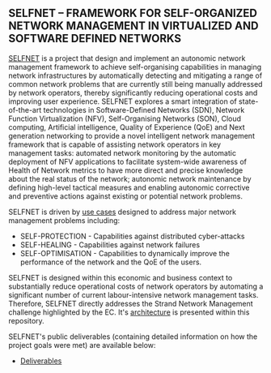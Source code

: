 ## SELFNET – FRAMEWORK FOR SELF-ORGANIZED NETWORK MANAGEMENT IN VIRTUALIZED AND SOFTWARE DEFINED NETWORKS
[SELFNET](https://selfnet-5g.eu/) is a project that design and implement an autonomic network management framework to achieve self-organising capabilities in managing network infrastructures by automatically detecting and mitigating a range of common network problems that are currently still being manually addressed by network operators, thereby significantly reducing operational costs and improving user experience. SELFNET explores a smart integration of state-of-the-art technologies in Software-Defined Networks (SDN), Network Function Virtualization (NFV), Self-Organising Networks (SON), Cloud computing, Artificial intelligence, Quality of Experience (QoE) and Next generation networking to provide a novel intelligent network management framework that is capable of assisting network operators in key management tasks: automated network monitoring by the automatic deployment of NFV applications to facilitate system-wide awareness of Health of Network metrics to have more direct and precise knowledge about the real status of the network; autonomic network maintenance by defining high-level tactical measures and enabling autonomic corrective and preventive actions against existing or potential network problems.

SELFNET is driven by [use cases](Use%20Cases) designed to address major network management problems including:
* SELF-PROTECTION - Capabilities against distributed cyber-attacks
* SELF-HEALING - Capabilities against network failures
* SELF-OPTIMISATION - Capabilities to dynamically improve the performance of the network and the QoE of the users.

SELFNET is designed within this economic and business context to substantially reduce operational costs of network operators by automating a significant number of current labour-intensive network management tasks. Therefore, SELFNET directly addresses the Strand Network Management challenge highlighted by the EC. It's [architecture](Architecture) is presented within this repository.

SELFNET's public deliverables (containing detailed information on how the project goals were met) are available below:

* [Deliverables](https://selfnet-5g.eu/deliverables/)

